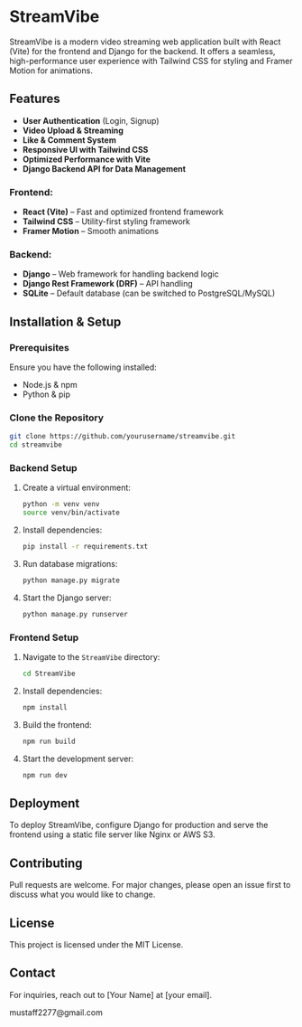 # StreamVibe

StreamVibe is a modern video streaming web application built with React (Vite) for the frontend and Django for the backend. It offers a seamless, high-performance user experience with Tailwind CSS for styling and Framer Motion for animations.

## Features

- **User Authentication** (Login, Signup)
- **Video Upload & Streaming**
- **Like & Comment System**
- **Responsive UI with Tailwind CSS**
- **Optimized Performance with Vite**
- **Django Backend API for Data Management**


### Frontend:

- **React (Vite)** – Fast and optimized frontend framework
- **Tailwind CSS** – Utility-first styling framework
- **Framer Motion** – Smooth animations

### Backend:

- **Django** – Web framework for handling backend logic
- **Django Rest Framework (DRF)** – API handling
- **SQLite** – Default database (can be switched to PostgreSQL/MySQL)

## Installation & Setup

### Prerequisites

Ensure you have the following installed:

- Node.js & npm
- Python & pip

### Clone the Repository

```sh
git clone https://github.com/yourusername/streamvibe.git
cd streamvibe
```

### Backend Setup

1. Create a virtual environment:
   ```sh
   python -m venv venv
   source venv/bin/activate
   ```
2. Install dependencies:
   ```sh
   pip install -r requirements.txt
   ```
3. Run database migrations:
   ```sh
   python manage.py migrate
   ```
4. Start the Django server:
   ```sh
   python manage.py runserver
   ```

### Frontend Setup

1. Navigate to the `StreamVibe` directory:
   ```sh
   cd StreamVibe
   ```
2. Install dependencies:
   ```sh
   npm install
   ```
3. Build the frontend:
   ```sh
   npm run build
   ```
4. Start the development server:
   ```sh
   npm run dev
   ```

## Deployment

To deploy StreamVibe, configure Django for production and serve the frontend using a static file server like Nginx or AWS S3.

## Contributing

Pull requests are welcome. For major changes, please open an issue first to discuss what you would like to change.

## License

This project is licensed under the MIT License.

## Contact

For inquiries, reach out to [Your Name] at [your email].

mustaff2277\@gmail.com
